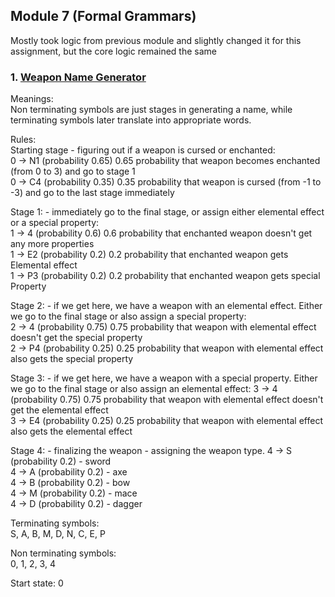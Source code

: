 ## Module 7 (Formal Grammars)  

Mostly took logic from previous module and slightly changed it for this assignment, but the core logic remained the same  

### 1. [Weapon Name Generator](WeaponsConsoleApp/)  

Meanings:  
Non terminating symbols are just stages in generating a name, while terminating symbols later translate into appropriate words.  

Rules:  
Starting stage - figuring out if a weapon is cursed or enchanted:  
0 -> N1 (probability 0.65)  0.65 probability that weapon becomes enchanted (from 0 to 3) and go to stage 1  
0 -> C4 (probability 0.35)  0.35 probability that weapon is cursed (from -1 to -3) and go to the last stage immediately  

Stage 1: - immediately go to the final stage, or assign either elemental effect or a special property:  
1 -> 4 (probability 0.6)    0.6 probability that enchanted weapon doesn't get any more properties  
1 -> E2 (probability 0.2)   0.2 probability that enchanted weapon gets Elemental effect  
1 -> P3 (probability 0.2)   0.2 probability that enchanted weapon gets special Property  

Stage 2: - if we get here, we have a weapon with an elemental effect. Either we go to the final stage or also assign a special property:  
2 -> 4 (probability 0.75)   0.75 probability that weapon with elemental effect doesn't get the special property  
2 -> P4 (probability 0.25)  0.25 probability that weapon with elemental effect also gets the special property  

Stage 3: - if we get here, we have a weapon with a special property. Either we go to the final stage or also assign an elemental effect: 
3 -> 4 (probability 0.75)   0.75 probability that weapon with elemental effect doesn't get the elemental effect  
3 -> E4 (probability 0.25)  0.25 probability that weapon with elemental effect also gets the elemental effect  

Stage 4: - finalizing the weapon - assigning the weapon type.
4 -> S (probability 0.2)    - sword  
4 -> A (probability 0.2)    - axe  
4 -> B (probability 0.2)    - bow  
4 -> M (probability 0.2)    - mace  
4 -> D (probability 0.2)    - dagger  

Terminating symbols:  
S,
A,
B,
M,
D,
N,
C,
E,
P

Non terminating symbols:  
0, 1, 2, 3, 4

Start state: 0
